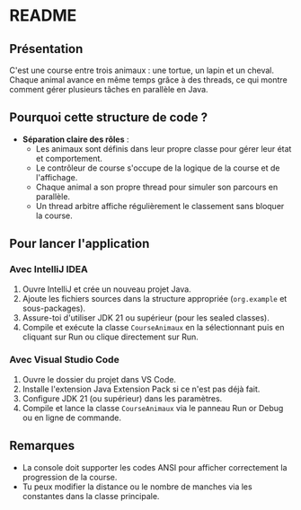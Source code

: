 # README

## Présentation

C'est une course entre trois animaux : une tortue, un lapin et un cheval. Chaque animal avance en même temps grâce à des threads, ce qui montre comment gérer plusieurs tâches en parallèle en Java.

## Pourquoi cette structure de code ?

- **Séparation claire des rôles** :
    - Les animaux sont définis dans leur propre classe pour gérer leur état et comportement.
    - Le contrôleur de course s'occupe de la logique de la course et de l'affichage.
    - Chaque animal a son propre thread pour simuler son parcours en parallèle.
    - Un thread arbitre affiche régulièrement le classement sans bloquer la course.


## Pour lancer l'application

### Avec IntelliJ IDEA

1. Ouvre IntelliJ et crée un nouveau projet Java.
2. Ajoute les fichiers sources dans la structure appropriée (`org.example` et sous-packages).
3. Assure-toi d'utiliser JDK 21 ou supérieur (pour les sealed classes).
4. Compile et exécute la classe `CourseAnimaux` en la sélectionnant puis en cliquant sur Run ou clique directement sur Run.

### Avec Visual Studio Code

1. Ouvre le dossier du projet dans VS Code.
2. Installe l'extension Java Extension Pack si ce n'est pas déjà fait.
3. Configure JDK 21 (ou supérieur) dans les paramètres.
4. Compile et lance la classe `CourseAnimaux` via le panneau Run or Debug ou en ligne de commande.

## Remarques

- La console doit supporter les codes ANSI pour afficher correctement la progression de la course.
- Tu peux modifier la distance ou le nombre de manches via les constantes dans la classe principale.
